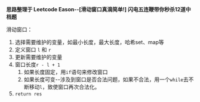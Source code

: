 **思路整理于 Leetcode Eason--[滑动窗口真滴简单!] 闪电五连鞭带你秒杀12道中档题**

滑动窗口：

1) 选择需要维护的变量，如最小长度，最大长度，哈希set、map等
2) 定义窗口 `l` 和 `r`
3) 更新需要维护的变量
4) 窗口长度`r - l + 1`
   1) 如果长度固定，用`if`语句来修改窗口 
   2) 如果长度可变--涉及到窗口是否合法问题，如果不合法，用一个`while`去不断移动`l`，致使窗口再次合法化。
5) `return res`
    